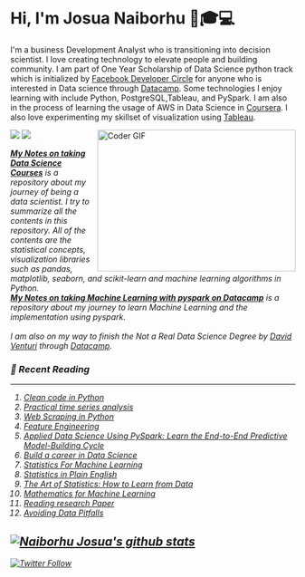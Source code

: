 # Hi, I'm Josua Naiborhu 👋🎓💻 

I'm a business Development Analyst who is transitioning into decision scientist. I love creating technology to elevate people and building community. I am part of One Year Scholarship of Data Science python track which is initialized by [Facebook Developer Circle](https://developers.facebook.com/developercircles/) for anyone who is interested in Data science through [Datacamp](https://www.datacamp.com/profile/josuanaiborhu94). Some technologies I enjoy learning with include Python, PostgreSQL,Tableau, and PySpark. I am also in the process of learning the usage of AWS in Data Science in [Coursera](https://www.coursera.org/specializations/aws-fundamentals). I also love experimenting my skillset of visualization using [Tableau](https://public.tableau.com/profile/naiborhujosua#!/). 


<p>
<img align="right" alt="Coder GIF" height=250 width=350 src="https://magiccopy.xyz/assets/images/hadder.gif" />

<em>

<a href="https://github.com/ellerbrock/open-source-badge/"><img src="https://badges.frapsoft.com/os/v2/open-source.png?v=103"></a> <a href="https://www.python.org/"><img src="https://img.shields.io/badge/Made%20with-Python-1f425f.svg"></a>

[**My Notes on taking Data Science Courses**](https://github.com/naiborhujosua/MyNotes-for-Data-Science-Workshop) is a repository  about my journey of being a data scientist. I try to summarize all the contents in this repository. All of the contents are the statistical concepts, visualization libraries such as pandas, matplotlib, seaborn, and scikit-learn and machine learning algorithms in Python.
<br>
[**My Notes on taking Machine Learning with pyspark on Datacamp**](https://github.com/naiborhujosua/Machine-Learning-with-pyspark) is a repository about my journey to learn Machine Learning and the implementation using pyspark.
<br><br>
I am also on my way to finish the Not a Real Data Science Degree by [David Venturi](https://davidventuri.medium.com/this-is-not-a-real-data-science-degree-d170c660c1cf) through [Datacamp](https://www.datacamp.com).

### 📝 Recent Reading
---------------------------
1. [Clean code in Python](https://www.packtpub.com/product/clean-code-in-python-second-edition/9781800560215)
2.  [Practical time series analysis](https://www.oreilly.com/library/view/practical-time-series/9781492041641/)
3. [Web Scraping in Python](https://www.amazon.com/Web-Scraping-Python-Collecting-Modern/dp/1491985577/ref=pd_lpo_14_t_0/147-4712361-4389719?_encoding=UTF8&pd_rd_i=1491985577&pd_rd_r=a78ae35b-2da9-4c05-ad3d-a8c7669120d6&pd_rd_w=NwUjn&pd_rd_wg=BauIv&pf_rd_p=7b36d496-f366-4631-94d3-61b87b52511b&pf_rd_r=7JPYJ54EK9SC1DA0SH2S&psc=1&refRID=7JPYJ54EK9SC1DA0SH2S)
4. [Feature Engineering](https://www.amazon.com/Feature-Engineering-Machine-Learning-Principles/dp/1491953241)
5. [Applied Data Science Using PySpark: Learn the End-to-End Predictive Model-Building Cycle](https://www.amazon.com/Applied-Data-Science-Using-PySpark/dp/1484264991)
6. [Build a career in Data Science](https://www.manning.com/books/build-a-career-in-data-science)
7. [Statistics For Machine Learning](https://machinelearningmastery.com/statistics_for_machine_learning/)
8. [Statistics in Plain English](https://www.amazon.com/Statistics-Course-Pack-Set-Op-dp-1138838349/dp/1138838349/ref=dp_ob_title_bk)
9. [The Art of Statistics: How to Learn from Data](https://www.amazon.com/Art-Statistics-How-Learn-Data/dp/1541618513)
10. [Mathematics for Machine Learning](https://mml-book.github.io/book/mml-book.pdf)
11. [Reading research Paper](https://paperswithcode.com)
12. [Avoiding Data Pitfalls](https://www.amazon.com/Avoiding-Data-Pitfalls-presenting-visualizations/dp/1119278163)







[![Naiborhu Josua's github stats](https://github-readme-stats.vercel.app/api?username=naiborhujosua&count_private=true&show_icons=true&theme=radical&hide_rank=false)](https://github.com/anuraghazra/github-readme-stats
)
---
[![Twitter Follow](https://img.shields.io/twitter/follow/naiborhu_josua?label=Follow&style=social)](https://twitter.com/naiborhu_josua)
